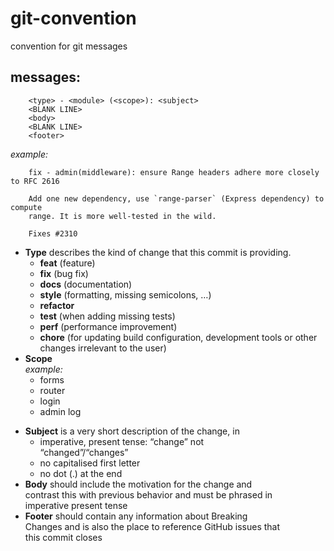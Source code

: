 # git-convention

convention for git messages

    
## messages:
 
```
    <type> - <module> (<scope>): <subject>
    <BLANK LINE>
    <body>
    <BLANK LINE>
    <footer>
```
_example:_
```
    fix - admin(middleware): ensure Range headers adhere more closely to RFC 2616

    Add one new dependency, use `range-parser` (Express dependency) to compute
    range. It is more well-tested in the wild.

    Fixes #2310
```

 
+ **Type** describes the kind of change that this commit is providing.   
    - **feat** (feature)
    - **fix** (bug fix)
    - **docs** (documentation)
    - **style** (formatting, missing semicolons, …)
    - **refactor**
    - **test** (when adding missing tests)
    - **perf** (performance improvement)
    - **chore** (for updating build configuration, development tools or other changes irrelevant to the user)
+ **Scope**   
    _example:_
    - forms
    - router
    - login
    - admin log
- **Subject** is a very short description of the change, in   
    - imperative, present tense: “change” not             
        “changed”/“changes”
    - no capitalised first letter
    - no dot (.) at the end
- **Body** should include the motivation for the change and      
contrast this with previous behavior and must be phrased in   
imperative present tense 
- **Footer** should contain any information about Breaking       
Changes and is also the place to reference GitHub issues that   
    this commit closes
